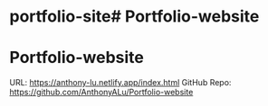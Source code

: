 # portfolio-site# Portfolio-website
# Portfolio-website

URL: https://anthony-lu.netlify.app/index.html
GitHub Repo: https://github.com/AnthonyALu/Portfolio-website